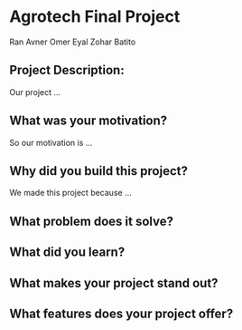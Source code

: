 # Agrotech Final Project

<!-- Took part in this project: -->
Ran Avner
Omer Eyal
Zohar Batito

## Project Description:

Our project ...


## What was your motivation?

So our motivation is ...

## Why did you build this project?

We made this project because ...

## What problem does it solve?


## What did you learn?


## What makes your project stand out?


## What features does your project offer?

